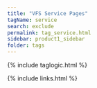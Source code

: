 ```yaml
---
title: "VFS Service Pages"
tagName: service
search: exclude
permalink: tag_service.html
sidebar: product1_sidebar
folder: tags
---
```

{% include taglogic.html %}

{% include links.html %}
